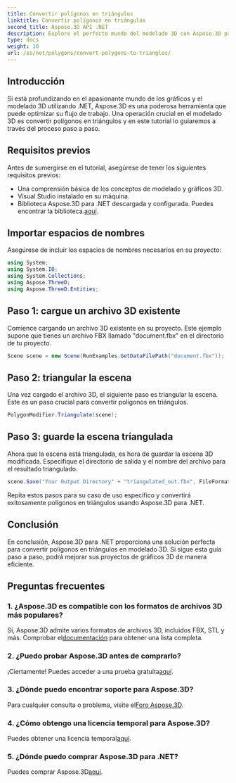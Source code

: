 ```yaml
---
title: Convertir polígonos en triángulos
linktitle: Convertir polígonos en triángulos
second_title: Aspose.3D API .NET
description: Explore el perfecto mundo del modelado 3D con Aspose.3D para .NET. Convierta fácilmente polígonos en triángulos utilizando nuestra guía paso a paso. ¡Descarga tu prueba gratuita ahora!
type: docs
weight: 10
url: /es/net/polygons/convert-polygons-to-triangles/
---
```

## Introducción
Si está profundizando en el apasionante mundo de los gráficos y el modelado 3D utilizando .NET, Aspose.3D es una poderosa herramienta que puede optimizar su flujo de trabajo. Una operación crucial en el modelado 3D es convertir polígonos en triángulos y en este tutorial lo guiaremos a través del proceso paso a paso.
## Requisitos previos
Antes de sumergirse en el tutorial, asegúrese de tener los siguientes requisitos previos:
- Una comprensión básica de los conceptos de modelado y gráficos 3D.
- Visual Studio instalado en su máquina.
-  Biblioteca Aspose.3D para .NET descargada y configurada. Puedes encontrar la biblioteca.[aquí](https://releases.aspose.com/3d/net/).
## Importar espacios de nombres
Asegúrese de incluir los espacios de nombres necesarios en su proyecto:
```csharp
using System;
using System.IO;
using System.Collections;
using Aspose.ThreeD;
using Aspose.ThreeD.Entities;
```
## Paso 1: cargue un archivo 3D existente
Comience cargando un archivo 3D existente en su proyecto. Este ejemplo supone que tienes un archivo FBX llamado "document.fbx" en el directorio de tu proyecto.
```csharp
Scene scene = new Scene(RunExamples.GetDataFilePath("document.fbx"));
```
## Paso 2: triangular la escena
Una vez cargado el archivo 3D, el siguiente paso es triangular la escena. Este es un paso crucial para convertir polígonos en triángulos.
```csharp
PolygonModifier.Triangulate(scene);
```
## Paso 3: guarde la escena triangulada
Ahora que la escena está triangulada, es hora de guardar la escena 3D modificada. Especifique el directorio de salida y el nombre del archivo para el resultado triangulado.
```csharp
scene.Save("Your Output Directory" + "triangulated_out.fbx", FileFormat.FBX7400ASCII);
```
Repita estos pasos para su caso de uso específico y convertirá exitosamente polígonos en triángulos usando Aspose.3D para .NET.
## Conclusión
En conclusión, Aspose.3D para .NET proporciona una solución perfecta para convertir polígonos en triángulos en modelado 3D. Si sigue esta guía paso a paso, podrá mejorar sus proyectos de gráficos 3D de manera eficiente.
## Preguntas frecuentes
### 1. ¿Aspose.3D es compatible con los formatos de archivos 3D más populares?
 Sí, Aspose.3D admite varios formatos de archivos 3D, incluidos FBX, STL y más. Comprobar el[documentación](https://reference.aspose.com/3d/net/) para obtener una lista completa.
### 2. ¿Puedo probar Aspose.3D antes de comprarlo?
 ¡Ciertamente! Puedes acceder a una prueba gratuita[aquí](https://releases.aspose.com/).
### 3. ¿Dónde puedo encontrar soporte para Aspose.3D?
Para cualquier consulta o problema, visite el[Foro Aspose.3D](https://forum.aspose.com/c/3d/18).
### 4. ¿Cómo obtengo una licencia temporal para Aspose.3D?
 Puedes obtener una licencia temporal[aquí](https://purchase.aspose.com/temporary-license/).
### 5. ¿Dónde puedo comprar Aspose.3D para .NET?
 Puedes comprar Aspose.3D[aquí](https://purchase.aspose.com/buy).